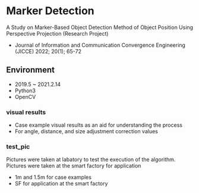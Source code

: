 # Marker Detection

A Study on Marker-Based Object Detection Method of Object Position Using Perspective Projection (Research Project)
- Journal of Information and Communication Convergence Engineering (JICCE) 2022; 20(1); 65-72

## Environment
* 2019.5 ~ 2021.2.14
* Python3
* OpenCV

### visual results
* Case example visual results as an aid for understanding the process
* For angle, distance, and size adjustment correction values

### test_pic
Pictures were taken at labatory to test the execution of the algorithm. Pictures were taken at the smart factory for application
* 1m and 1.5m for case examples
* SF for application at the smart factory
